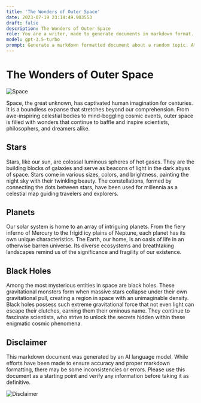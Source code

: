```yaml
---
title: 'The Wonders of Outer Space'
date: 2023-07-19 23:14:49.903553
draft: false
description: The Wonders of Outer Space
role: You are a writer, made to generate documents in markdown format. It is very important that all of the documents you generate are in valid markdown format.
model: gpt-3.5-turbo
prompt: Generate a markdown formatted document about a random topic. At the bottom, include a disclaimer explaining that the document was generated by you. The first line of the document should be the title. Make sure that the entire document is in proper markdown format, using a mix of various tags to make the document visually appealing.
---
```


# The Wonders of Outer Space

![Space](https://images.unsplash.com/photo-1515457794347-05d241de8ef1?ixlib=rb-1.2.1&ixid=eyJhcHBfaWQiOjEyMDd9&auto=format&fit=crop&w=1950&q=80)

Space, the great unknown, has captivated human imagination for centuries. It is a boundless expanse that stretches beyond our comprehension. From awe-inspiring celestial bodies to mind-boggling cosmic events, outer space is filled with wonders that continue to baffle and inspire scientists, philosophers, and dreamers alike.

## Stars

Stars, like our sun, are colossal luminous spheres of hot gases. They are the building blocks of galaxies and serve as beacons of light in the dark abyss of space. Stars come in various sizes, colors, and brightness, painting the night sky with their twinkling beauty. The constellations, formed by connecting the dots between stars, have been used for millennia as a celestial map guiding travelers and explorers.

## Planets

Our solar system is home to an array of intriguing planets. From the fiery inferno of Mercury to the frigid icy plains of Neptune, each planet has its own unique characteristics. The Earth, our home, is an oasis of life in an otherwise barren universe. Its diverse ecosystems and breathtaking landscapes remind us of the significance and fragility of our existence.

## Black Holes

Among the most mysterious entities in space are black holes. These gravitational monsters form when massive stars collapse under their own gravitational pull, creating a region in space with an unimaginable density. Black holes possess such extreme gravitational force that not even light can escape their clutches, earning them their ominous name. They continue to fascinate scientists, who strive to unlock the secrets hidden within these enigmatic cosmic phenomena.

## Disclaimer

This markdown document was generated by an AI language model. While efforts have been made to ensure accuracy and proper markdown formatting, there may be some inconsistencies or errors. Please use this document as a starting point and verify any information before taking it as definitive.

![Disclaimer](https://images.unsplash.com/photo-1429554513013-00087f1e8c48?ixlib=rb-1.2.1&auto=format&fit=crop&w=1950&q=80)